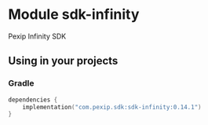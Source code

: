 # Module sdk-infinity

Pexip Infinity SDK

## Using in your projects

### Gradle

```kotlin
dependencies {
    implementation("com.pexip.sdk:sdk-infinity:0.14.1")
}
```
